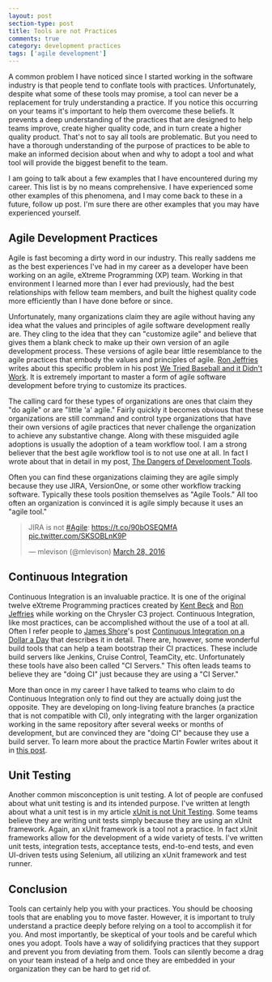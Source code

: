 ```yaml
---
layout: post
section-type: post
title: Tools are not Practices 
comments: true
category: development practices 
tags: ['agile development']
---
```


A common problem I have noticed since I started working in the software industry is that people tend to conflate tools with practices. Unfortunately, despite what some of these tools may promise, a tool can never be a replacement for truly understanding a practice. If you notice this occurring on your teams it's important to help them overcome these beliefs. It prevents a deep understanding of the practices that are designed to help teams improve, create higher quality code, and in turn create a higher quality product. That's not to say all tools are problematic. But you need to have a thorough understanding of the purpose of practices to be able to make an informed decision about when and why to adopt a tool and what tool will provide the biggest benefit to the team.

I am going to talk about a few examples that I have encountered during my career. This list is by no means comprehensive. I have experienced some other examples of this phenomena, and I may come back to these in a future, follow up post. I'm sure there are other examples that you may have experienced yourself. 

## Agile Development Practices

Agile is fast becoming a dirty word in our industry. This really saddens me as the best experiences I've had in my career as a developer have been working on an agile, eXtreme Programming (XP) team. Working in that environment I learned more than I ever had previously, had the best relationships with fellow team members, and built the highest quality code more efficiently than I have done before or since.

Unfortunately, many organizations claim they are agile without having any idea what the values and principles of agile software development really are. They cling to the idea that they can "customize agile" and believe that gives them a blank check to make up their own version of an agile development process.
These versions of agile bear little resemblance to the agile practices that embody the values and principles of agile. [Ron Jeffries](http://ronjeffries.com/) writes about this specific problem in his post [We Tried Baseball and it Didn't Work](http://ronjeffries.com/xprog/articles/jatbaseball/). It is extremely important to master a form of agile software development before trying to customize its practices.

The calling card for these types of organizations are ones that claim they "do agile" or are "little 'a' agile." Fairly quickly it becomes obvious that these organizations are still command and control type organizations that have their own versions of agile practices that never challenge the organization to achieve any substantive change. Along with these misguided agile adoptions is usually the adoption of a team workflow tool. I am a strong believer that the best agile workflow tool is to not use one at all. In fact I wrote about that in detail in my post, [The Dangers of Development Tools](http://anthonysciamanna.com/2015/02/21/the-dangers-of-development-tools.html). 

Often you can find these organizations claiming they are agile simply because they use JIRA, VersionOne, or some other workflow tracking software. Typically these tools position themselves as "Agile Tools." All too often an organization is convinced it is agile simply because it uses an "agile tool."

<blockquote class="twitter-tweet" data-lang="en"><p lang="en" dir="ltr">JIRA is not <a href="https://twitter.com/hashtag/Agile?src=hash">#Agile</a>: <a href="https://t.co/90bOSEQMfA">https://t.co/90bOSEQMfA</a> <a href="https://t.co/SKSOBLnK9P">pic.twitter.com/SKSOBLnK9P</a></p>&mdash; mlevison (@mlevison) <a href="https://twitter.com/mlevison/status/714485738641993728">March 28, 2016</a></blockquote>
<script async src="//platform.twitter.com/widgets.js" charset="utf-8"></script>

## Continuous Integration

Continuous Integration is an invaluable practice. It is one of the original twelve eXtreme Programming practices created by [Kent Beck](https://twitter.com/KentBeck "Kent Beck's Twitter account") and [Ron Jeffries](http://ronjeffries.com/) while working on the Chrysler C3 project. Continuous Integration, like most practices, can be accomplished without the use of a tool at all. Often I refer people to [James Shore](http://www.jamesshore.com/)'s post [Continuous Integration on a Dollar a Day](http://www.jamesshore.com/Blog/Continuous-Integration-on-a-Dollar-a-Day.html) that describes it in detail. There are, however, some wonderful build tools that can help a team bootstrap their CI practices. These include build servers like Jenkins, Cruise Control, TeamCity, etc. Unfortunately these tools have also been called "CI Servers." This often leads teams to believe they are "doing CI" just because they are using a "CI Server."

More than once in my career I have talked to teams who claim to do Continuous Integration only to find out they are actually doing just the opposite. They are developing on long-living feature branches (a practice that is not compatible with CI), only integrating with the larger organization working in the same repository after several weeks or months of development, but are convinced they are "doing CI" because they use a build server. To learn more about the practice Martin Fowler writes about it in [this post](http://martinfowler.com/articles/continuousIntegration.html).

## Unit Testing

Another common misconception is unit testing. A lot of people are confused about what unit testing is and its intended purpose. I've written at length about what a unit test is in my article [xUnit is not Unit Testing](http://anthonysciamanna.com/2014/12/06/xunit-is-not-unit-testing.html). Some teams believe they are writing unit tests simply because they are using an xUnit framework. Again, an xUnit framework is a tool not a practice. In fact xUnit frameworks allow for the development of a wide variety of tests. I've written unit tests, integration tests, acceptance tests, end-to-end tests, and even UI-driven tests using Selenium, all utilizing an xUnit framework and test runner.

## Conclusion

Tools can certainly help you with your practices. You should be choosing tools that are enabling you to move faster. However, it is important to truly understand a practice deeply before relying on a tool to accomplish it for you. And most importantly, be skeptical of your tools and be careful which ones you adopt. Tools have a way of solidifying practices that they support and prevent you from deviating from them. Tools can silently become a drag on your team instead of a help and once they are embedded in your organization they can be hard to get rid of.